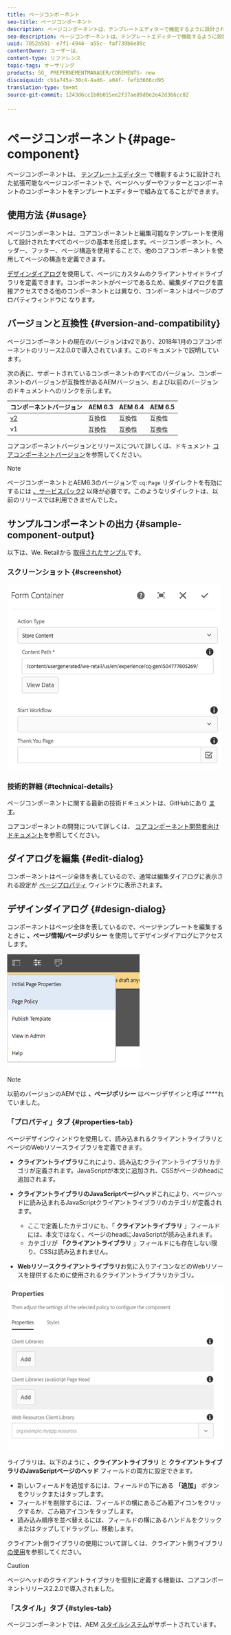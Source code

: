 ```yaml
---
title: ページコンポーネント
seo-title: ページコンポーネント
description: ページコンポーネントは、テンプレートエディターで機能するように設計された拡張可能なページコンポーネントであり、テンプレートエディターでページヘッダーやフッターと構造コンポーネントを組み立てることができます。
seo-description: ページコンポーネントは、テンプレートエディターで機能するように設計された拡張可能なページコンポーネントであり、テンプレートエディターでページヘッダーやフッターと構造コンポーネントを組み立てることができます。
uuid: 7052a5b1- e7f1-4944- a55c- faf739b6e89c
contentOwner: ユーザーは、
content-type: リファレンス
topic-tags: オーサリング
products: SG_ PREPERNEMENTMANAGER/COREMENTS- new
discoiquuid: cb1a745a-30c4-4ad6- a04f- fefb3666cd95
translation-type: tm+mt
source-git-commit: 1243d6cc1b0b015ee2f37ae89d0e2e42d366cc02

---
```



# ページコンポーネント{#page-component}

ページコンポーネントは、 [テンプレートエディター](https://helpx.adobe.com/experience-manager/6-5/sites/authoring/using/templates.html) で機能するように設計された拡張可能なページコンポーネントで、ページヘッダーやフッターとコンポーネントのコンポーネントをテンプレートエディターで組み立てることができます。

## 使用方法 {#usage}

ページコンポーネントは、コアコンポーネントと編集可能なテンプレートを使用して設計されたすべてのページの基本を形成します。ページコンポーネント、ヘッダー、フッター、ページ構造を使用することで、他のコアコンポーネントを使用してページの構造を定義できます。

[デザインダイアログ](#design-dialog)を使用して、ページにカスタムのクライアントサイドライブラリを定義できます。コンポーネントがページであるため、編集ダイアログを直接アクセスできる他のコンポーネントとは異なり、コンポーネントはページのプロパティウィンドウに [](#edit-dialog) なります。

## バージョンと互換性 {#version-and-compatibility}

ページコンポーネントの現在のバージョンはv2であり、2018年1月のコアコンポーネントのリリース2.0.0で導入されています。このドキュメントで説明しています。

次の表に、サポートされているコンポーネントのすべてのバージョン、コンポーネントのバージョンが互換性があるAEMバージョン、および以前のバージョンのドキュメントへのリンクを示します。

| コンポーネントバージョン | AEM 6.3 | AEM 6.4 | AEM 6.5 |
|---|---|---|---|
| [v2](page-v1.md) | 互換性 | 互換性 | 互換性 |
| v1 | 互換性 | 互換性 | 互換性 |

コアコンポーネントバージョンとリリースについて詳しくは、ドキュメント [コアコンポーネントバージョン](versions.md)を参照してください。

>[!NOTE]
>
>ページコンポーネントとAEM6.3のバージョンで `cq:Page` リダイレクトを有効にするには [、サービスパック2](https://helpx.adobe.com/experience-manager/6-3/release-notes/sp2-release-notes.html) 以降が必要です。このようなリダイレクトは、以前のリリースでは利用できませんでした。

## サンプルコンポーネントの出力 {#sample-component-output}

以下は、We. Retailから [取得されたサンプル](https://helpx.adobe.com/experience-manager/6-5/sites/developing/using/we-retail.html)です。

### スクリーンショット {#screenshot}

![](assets/chlimage_1.png)

### 技術的詳細 {#technical-details}

ページコンポーネントに関する最新の技術ドキュメントは、GitHubにあり [ます](https://github.com/adobe/aem-core-wcm-components/blob/master/content/src/content/jcr_root/apps/core/wcm/components/page/v2/page)。

コアコンポーネントの開発について詳しくは、 [コアコンポーネント開発者向けドキュメント](developing.md)を参照してください。

## ダイアログを編集 {#edit-dialog}

コンポーネントはページ全体を表しているので、通常は編集ダイアログに表示される設定が [ページプロパティ](https://helpx.adobe.com/experience-manager/6-5/sites/authoring/using/editing-page-properties.html) ウィンドウに表示されます。

## デザインダイアログ {#design-dialog}

コンポーネントはページ全体を表しているので、ページテンプレートを編集するときに **、ページ情報/ページポリシー** を使用してデザインダイアログにアクセスします。

![](assets/screen_shot_2018-04-03at113410.png)

>[!NOTE]
>
>以前のバージョンのAEMでは **、ページポリシー** はページデザインと呼ば ****れていました。

### 「プロパティ」タブ {#properties-tab}

ページデザインウィンドウを使用して、読み込まれるクライアントライブラリとページのWebリソースライブラリを定義できます。

* **クライアントライブラリ**これにより、読み込むクライアントライブラリカテゴリが定義されます。JavaScriptが本文に追加され、CSSがページのheadに追加されます。
* **クライアントライブラリのJavaScriptページヘッド**これにより、ページヘッドに読み込まれるJavaScriptクライアントライブラリのカテゴリが定義されます。
   * ここで定義したカテゴリにも、「 **クライアントライブラリ** 」フィールドには、本文ではなく、ページのheadにJavaScriptが読み込まれます。
   * カテゴリが **「クライアントライブラリ** 」フィールドにも存在しない限り、CSSは読み込まれません。

* **Webリソースクライアントライブラリ**お気に入りアイコンなどのWebリソースを提供するために使用されるクライアントライブラリカテゴリ。

![](assets/screenshot_2018-10-19at104949.png)

ライブラリは、以下のように **、クライアントライブラリ** と **クライアントライブラリのJavaScriptページのヘッド** フィールドの両方に設定できます。

* 新しいフィールドを追加するには、フィールドの下にある **「追加」** ボタンをクリックまたはタップします。
* フィールドを削除するには、フィールドの横にあるごみ箱アイコンをクリックするか、ごみ箱アイコンをタップします。
* 読み込み順序を並べ替えるには、フィールドの横にあるハンドルをクリックまたはタップしてドラッグし、移動します。

クライアント側ライブラリの使用について詳しくは、クライアント側ライブラリ [の使用](https://helpx.adobe.com/experience-manager/6-5/sites/developing/using/clientlibs.html)を参照してください。

>[!CAUTION]
>
>ページヘッドのクライアントライブラリを個別に定義する機能は、コアコンポーネントリリース2.2.0で導入されました。

### 「スタイル」タブ {#styles-tab}

ページコンポーネントでは、AEM [スタイルシステム](authoring.md#component-styling)がサポートされています。